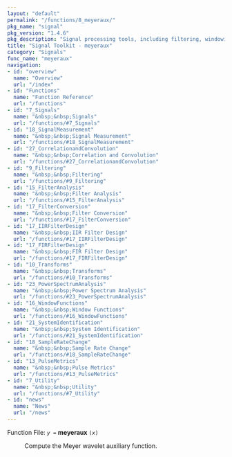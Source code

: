 ```yaml
---
layout: "default"
permalink: "/functions/8_meyeraux/"
pkg_name: "signal"
pkg_version: "1.4.6"
pkg_description: "Signal processing tools, including filtering, windowing and display functions."
title: "Signal Toolkit - meyeraux"
category: "Signals"
func_name: "meyeraux"
navigation:
- id: "overview"
  name: "Overview"
  url: "/index"
- id: "Functions"
  name: "Function Reference"
  url: "/functions"
- id: "7_Signals"
  name: "&nbsp;&nbsp;Signals"
  url: "/functions/#7_Signals"
- id: "18_SignalMeasurement"
  name: "&nbsp;&nbsp;Signal Measurement"
  url: "/functions/#18_SignalMeasurement"
- id: "27_CorrelationandConvolution"
  name: "&nbsp;&nbsp;Correlation and Convolution"
  url: "/functions/#27_CorrelationandConvolution"
- id: "9_Filtering"
  name: "&nbsp;&nbsp;Filtering"
  url: "/functions/#9_Filtering"
- id: "15_FilterAnalysis"
  name: "&nbsp;&nbsp;Filter Analysis"
  url: "/functions/#15_FilterAnalysis"
- id: "17_FilterConversion"
  name: "&nbsp;&nbsp;Filter Conversion"
  url: "/functions/#17_FilterConversion"
- id: "17_IIRFilterDesign"
  name: "&nbsp;&nbsp;IIR Filter Design"
  url: "/functions/#17_IIRFilterDesign"
- id: "17_FIRFilterDesign"
  name: "&nbsp;&nbsp;FIR Filter Design"
  url: "/functions/#17_FIRFilterDesign"
- id: "10_Transforms"
  name: "&nbsp;&nbsp;Transforms"
  url: "/functions/#10_Transforms"
- id: "23_PowerSpectrumAnalysis"
  name: "&nbsp;&nbsp;Power Spectrum Analysis"
  url: "/functions/#23_PowerSpectrumAnalysis"
- id: "16_WindowFunctions"
  name: "&nbsp;&nbsp;Window Functions"
  url: "/functions/#16_WindowFunctions"
- id: "21_SystemIdentification"
  name: "&nbsp;&nbsp;System Identification"
  url: "/functions/#21_SystemIdentification"
- id: "18_SampleRateChange"
  name: "&nbsp;&nbsp;Sample Rate Change"
  url: "/functions/#18_SampleRateChange"
- id: "13_PulseMetrics"
  name: "&nbsp;&nbsp;Pulse Metrics"
  url: "/functions/#13_PulseMetrics"
- id: "7_Utility"
  name: "&nbsp;&nbsp;Utility"
  url: "/functions/#7_Utility"
- id: "news"
  name: "News"
  url: "/news"
---
```

<dl class="first-deftypefn">
<dt class="deftypefn" id="index-meyeraux"><span class="category-def">Function File: </span><span><code class="def-type"><var class="var">y</var> =</code> <strong class="def-name">meyeraux</strong> <code class="def-code-arguments">(<var class="var">x</var>)</code><a class="copiable-link" href="#index-meyeraux"></a></span></dt>
<dd><p>Compute the Meyer wavelet auxiliary function.
 </p></dd></dl>